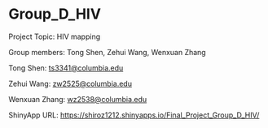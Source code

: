# Group_D_HIV
Project Topic: HIV mapping

Group members: Tong Shen, Zehui Wang, Wenxuan Zhang

Tong Shen: ts3341@columbia.edu

Zehui Wang: zw2525@columbia.edu

Wenxuan Zhang: wz2538@columbia.edu

ShinyApp URL: https://shiroz1212.shinyapps.io/Final_Project_Group_D_HIV/